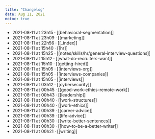 ```yaml
---
title: "Changelog"
date: Aug 11, 2021
notoc: true
---
```


- 2021-08-11 at 23h15 · [[behavioral-segmentation]]
- 2021-08-11 at 23h09 · [[marketing]]
- 2021-08-11 at 22h56 · [[_index]]
- 2021-08-11 at 15h40 · [[hr]]
- 2021-08-11 at 15h25 · [[notes/skills/hr/general-interview-questions]]
- 2021-08-11 at 15h12 · [[what-do-recruiters-want]]
- 2021-08-11 at 15h10 · [[getting-hired]]
- 2021-08-11 at 15h05 · [[interviews-org]]
- 2021-08-11 at 15h05 · [[interviews-companies]]
- 2021-08-11 at 15h05 · [[interviews]]
- 2021-08-11 at 03h12 · [[cybersecurity]]
- 2021-08-11 at 00h45 · [[good-work-ethics-remote-work]]
- 2021-08-11 at 00h43 · [[leadership]]
- 2021-08-11 at 00h40 · [[work-structures]]
- 2021-08-11 at 00h40 · [[work-ethics]]
- 2021-08-11 at 00h39 · [[career-advice]]
- 2021-08-11 at 00h39 · [[life-advice]]
- 2021-08-11 at 00h30 · [[write-better-sentences]]
- 2021-08-11 at 00h30 · [[how-to-be-a-better-writer]]
- 2021-08-11 at 00h21 · [[writing]]
